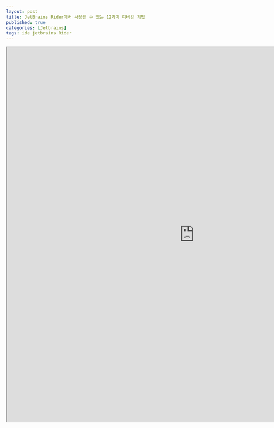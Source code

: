 ```yaml
---
layout: post
title: JetBrains Rider에서 사용할 수 있는 12가지 디버깅 기법
published: true
categories: [Jetbrains]
tags: ide jetbrains Rider
---
```

<iframe width="1024" height="1024" src="https://docs.google.com/document/d/e/2PACX-1vTduAI1ug4X3Dl0dzMefbHbY2GKXN8cEDmOWp1mhbW_BTGjFR4Dm7dXi4gKzvpjIAsYV7sEnbc62De2/pub?embedded=true"></iframe>  
  

